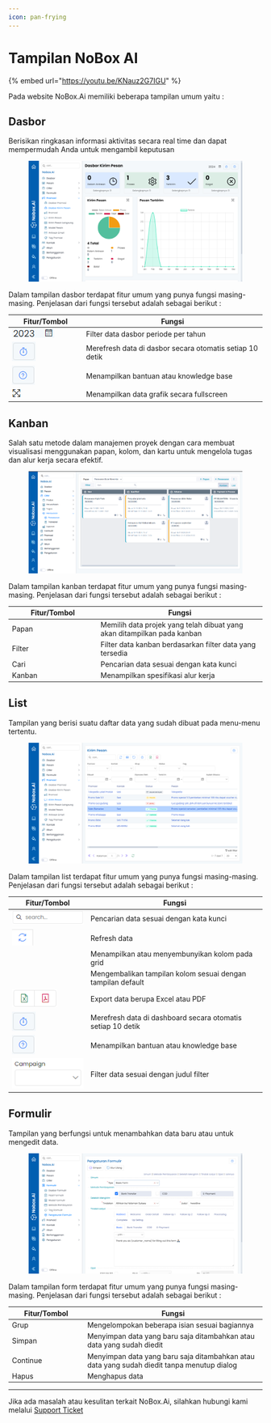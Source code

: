 ```yaml
---
icon: pan-frying
---
```


# Tampilan NoBox AI

{% embed url="https://youtu.be/KNauz2G7IGU" %}

Pada website NoBox.Ai memiliki beberapa tampilan umum yaitu :

## **Dasbor**

Berisikan ringkasan informasi aktivitas secara real time dan dapat mempermudah Anda untuk mengambil keputusan

<figure><img src="../.gitbook/assets/Dasbor Kirim Pesan.png" alt=""><figcaption></figcaption></figure>

Dalam tampilan dasbor terdapat fitur umum yang punya fungsi masing-masing. Penjelasan dari fungsi tersebut adalah sebagai berikut :

<table><thead><tr><th width="133">Fitur/Tombol</th><th>Fungsi</th></tr></thead><tbody><tr><td><img src="../.gitbook/assets/filter thn.png" alt=""></td><td>Filter data dasbor periode per tahun</td></tr><tr><td><img src="../.gitbook/assets/Auto Refresh.png" alt=""></td><td>Merefresh data di dasbor secara otomatis setiap 10 detik</td></tr><tr><td><img src="../.gitbook/assets/bantuan.png" alt=""></td><td>Menampilkan bantuan atau knowledge base</td></tr><tr><td><img src="../.gitbook/assets/fullscreen.png" alt=""></td><td>Menampilkan data grafik secara fullscreen</td></tr></tbody></table>

## **Kanban**

Salah satu metode dalam manajemen proyek dengan cara membuat visualisasi menggunakan papan, kolom, dan kartu untuk mengelola tugas dan alur kerja secara efektif.

<figure><img src="../.gitbook/assets/tampilan papan penawaran.png" alt=""><figcaption></figcaption></figure>

Dalam tampilan kanban terdapat fitur umum yang punya fungsi masing-masing. Penjelasan dari fungsi tersebut adalah sebagai berikut :

<table><thead><tr><th width="161.79998779296875">Fitur/Tombol</th><th>Fungsi</th></tr></thead><tbody><tr><td>Papan</td><td>Memilih data projek yang telah dibuat yang akan ditampilkan pada kanban</td></tr><tr><td>Filter</td><td>Filter data kanban berdasarkan filter data yang tersedia</td></tr><tr><td>Cari</td><td>Pencarian data sesuai dengan kata kunci</td></tr><tr><td>Kanban</td><td>Menampilkan spesifikasi alur kerja</td></tr></tbody></table>

## **List**

Tampilan yang berisi suatu daftar data yang sudah dibuat pada menu-menu tertentu.

<figure><img src="../.gitbook/assets/Kirim Pesan.png" alt=""><figcaption></figcaption></figure>

Dalam tampilan list terdapat fitur umum yang punya fungsi masing-masing. Penjelasan dari fungsi tersebut adalah sebagai berikut :

<table><thead><tr><th width="141.79998779296875">Fitur/Tombol</th><th>Fungsi</th></tr></thead><tbody><tr><td><img src="../.gitbook/assets/search.png" alt=""></td><td>Pencarian data sesuai dengan kata kunci</td></tr><tr><td><img src="../.gitbook/assets/refresh.png" alt=""><br></td><td>Refresh data</td></tr><tr><td><img src="https://crm.nobox.ai/media/public/Knowladge%20Base%20New/Campaigns/column%20picker.png" alt=""><br></td><td>Menampilkan atau menyembunyikan kolom pada grid</td></tr><tr><td><img src="https://crm.nobox.ai/media/public/Knowladge%20Base%20New/Campaigns/restore.png" alt=""><br></td><td>Mengembalikan tampilan kolom sesuai dengan tampilan default</td></tr><tr><td><img src="../.gitbook/assets/cetak.png" alt=""><br></td><td>Export data berupa Excel atau PDF</td></tr><tr><td><img src="../.gitbook/assets/Auto Refresh (1).png" alt=""></td><td>Merefresh data di dashboard secara otomatis setiap 10 detik</td></tr><tr><td><img src="../.gitbook/assets/bantuan.png" alt=""></td><td>Menampilkan bantuan atau knowledge base</td></tr><tr><td><img src="../.gitbook/assets/Filter.png" alt=""></td><td>Filter data sesuai dengan judul filter</td></tr></tbody></table>

## **Formulir**

Tampilan yang berfungsi untuk menambahkan data baru atau untuk mengedit data.

<figure><img src="../.gitbook/assets/Pengaturan Formulir.png" alt=""><figcaption></figcaption></figure>

Dalam tampilan form terdapat fitur umum yang punya fungsi masing-masing. Penjelasan dari fungsi tersebut adalah sebagai berikut :

<table><thead><tr><th width="135.4000244140625">Fitur/Tombol</th><th>Fungsi</th></tr></thead><tbody><tr><td>Grup</td><td>Mengelompokan beberapa isian sesuai bagiannya</td></tr><tr><td>Simpan</td><td>Menyimpan data yang baru saja ditambahkan atau data yang sudah diedit</td></tr><tr><td>Continue</td><td>Menyimpan data yang baru saja ditambahkan atau data yang sudah diedit tanpa menutup dialog</td></tr><tr><td>Hapus</td><td>Menghapus data</td></tr></tbody></table>

***

Jika ada masalah atau kesulitan terkait NoBox.Ai, silahkan hubungi kami melalui [Support Ticket](https://crm.mynobox.com/clients/tickets)
